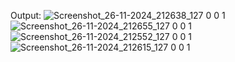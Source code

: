 Output:
![Screenshot_26-11-2024_212638_127 0 0 1](https://github.com/user-attachments/assets/ba72a60f-80ee-4fc9-93f3-6203b12c5ca2)
![Screenshot_26-11-2024_212655_127 0 0 1](https://github.com/user-attachments/assets/fa260874-57de-432d-8112-87012f8d0522)
![Screenshot_26-11-2024_212552_127 0 0 1](https://github.com/user-attachments/assets/94a57203-2dc8-48d3-9d9e-7adf2cfd4ff1)
![Screenshot_26-11-2024_212615_127 0 0 1](https://github.com/user-attachments/assets/ad08ca30-a7af-4519-ab47-951977b8f91a)

